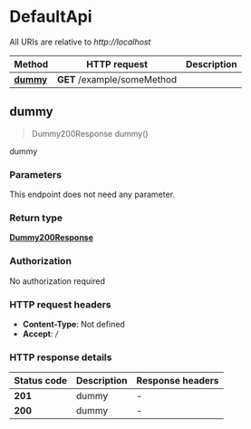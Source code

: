 # DefaultApi

All URIs are relative to *http://localhost*

| Method | HTTP request | Description |
|------------- | ------------- | -------------|
| [**dummy**](DefaultApi.md#dummy) | **GET** /example/someMethod |  |



## dummy

> Dummy200Response dummy()



dummy

### Parameters

This endpoint does not need any parameter.

### Return type

[**Dummy200Response**](Dummy200Response.md)

### Authorization

No authorization required

### HTTP request headers

- **Content-Type**: Not defined
- **Accept**: */*


### HTTP response details
| Status code | Description | Response headers |
|-------------|-------------|------------------|
| **201** | dummy |  -  |
| **200** | dummy |  -  |

